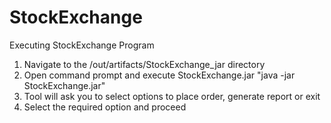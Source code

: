 # StockExchange
Executing StockExchange Program
1. Navigate to the /out/artifacts/StockExchange_jar directory
2. Open command prompt and execute StockExchange.jar "java -jar StockExchange.jar"
3. Tool will ask you to select options to place order, generate report or exit
4. Select the required option and proceed
